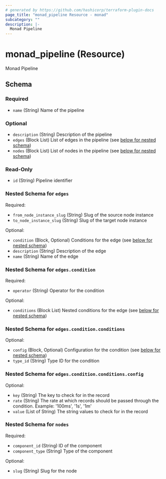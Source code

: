 ```yaml
---
# generated by https://github.com/hashicorp/terraform-plugin-docs
page_title: "monad_pipeline Resource - monad"
subcategory: ""
description: |-
  Monad Pipeline
---
```


# monad_pipeline (Resource)

Monad Pipeline



<!-- schema generated by tfplugindocs -->
## Schema

### Required

- `name` (String) Name of the pipeline

### Optional

- `description` (String) Description of the pipeline
- `edges` (Block List) List of edges in the pipeline (see [below for nested schema](#nestedblock--edges))
- `nodes` (Block List) List of nodes in the pipeline (see [below for nested schema](#nestedblock--nodes))

### Read-Only

- `id` (String) Pipeline identifier

<a id="nestedblock--edges"></a>
### Nested Schema for `edges`

Required:

- `from_node_instance_slug` (String) Slug of the source node instance
- `to_node_instance_slug` (String) Slug of the target node instance

Optional:

- `condition` (Block, Optional) Conditions for the edge (see [below for nested schema](#nestedblock--edges--condition))
- `description` (String) Description of the edge
- `name` (String) Name of the edge

<a id="nestedblock--edges--condition"></a>
### Nested Schema for `edges.condition`

Required:

- `operator` (String) Operator for the condition

Optional:

- `conditions` (Block List) Nested conditions for the edge (see [below for nested schema](#nestedblock--edges--condition--conditions))

<a id="nestedblock--edges--condition--conditions"></a>
### Nested Schema for `edges.condition.conditions`

Optional:

- `config` (Block, Optional) Configuration for the condition (see [below for nested schema](#nestedblock--edges--condition--conditions--config))
- `type_id` (String) Type ID for the condition

<a id="nestedblock--edges--condition--conditions--config"></a>
### Nested Schema for `edges.condition.conditions.config`

Optional:

- `key` (String) The key to check for in the record
- `rate` (String) The rate at which records should be passed through the condition. Example: '100ms', '1s', '1m'
- `value` (List of String) The string values to check for in the record





<a id="nestedblock--nodes"></a>
### Nested Schema for `nodes`

Required:

- `component_id` (String) ID of the component
- `component_type` (String) Type of the component

Optional:

- `slug` (String) Slug for the node
